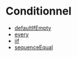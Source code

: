 # Conditionnel
- [defaultIfEmpty](https://github.com/cedriclecocq/rxjs-exemple/tree/main/conditional/defaultIfEmpty)
- [every](https://github.com/cedriclecocq/rxjs-exemple/tree/main/conditional/every)
- [iif](https://github.com/cedriclecocq/rxjs-exemple/tree/main/conditional/iif)
- [sequenceEqual](https://github.com/cedriclecocq/rxjs-exemple/tree/main/conditional/sequenceEqual)
